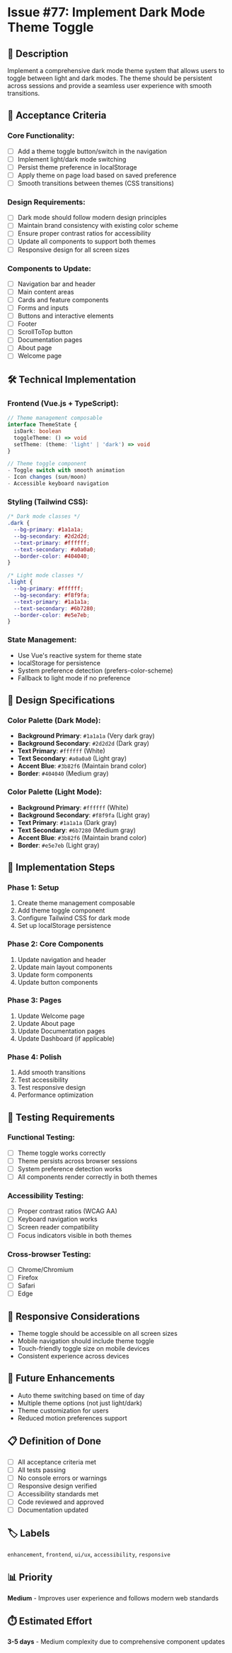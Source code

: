 # Issue #77: Implement Dark Mode Theme Toggle

## 🎨 **Description**

Implement a comprehensive dark mode theme system that allows users to toggle between light and dark modes. The theme should be persistent across sessions and provide a seamless user experience with smooth transitions.

## 🎯 **Acceptance Criteria**

### **Core Functionality:**
- [ ] Add a theme toggle button/switch in the navigation
- [ ] Implement light/dark mode switching
- [ ] Persist theme preference in localStorage
- [ ] Apply theme on page load based on saved preference
- [ ] Smooth transitions between themes (CSS transitions)

### **Design Requirements:**
- [ ] Dark mode should follow modern design principles
- [ ] Maintain brand consistency with existing color scheme
- [ ] Ensure proper contrast ratios for accessibility
- [ ] Update all components to support both themes
- [ ] Responsive design for all screen sizes

### **Components to Update:**
- [ ] Navigation bar and header
- [ ] Main content areas
- [ ] Cards and feature components
- [ ] Forms and inputs
- [ ] Buttons and interactive elements
- [ ] Footer
- [ ] ScrollToTop button
- [ ] Documentation pages
- [ ] About page
- [ ] Welcome page

## 🛠️ **Technical Implementation**

### **Frontend (Vue.js + TypeScript):**
```typescript
// Theme management composable
interface ThemeState {
  isDark: boolean
  toggleTheme: () => void
  setTheme: (theme: 'light' | 'dark') => void
}

// Theme toggle component
- Toggle switch with smooth animation
- Icon changes (sun/moon)
- Accessible keyboard navigation
```

### **Styling (Tailwind CSS):**
```css
/* Dark mode classes */
.dark {
  --bg-primary: #1a1a1a;
  --bg-secondary: #2d2d2d;
  --text-primary: #ffffff;
  --text-secondary: #a0a0a0;
  --border-color: #404040;
}

/* Light mode classes */
.light {
  --bg-primary: #ffffff;
  --bg-secondary: #f8f9fa;
  --text-primary: #1a1a1a;
  --text-secondary: #6b7280;
  --border-color: #e5e7eb;
}
```

### **State Management:**
- Use Vue's reactive system for theme state
- localStorage for persistence
- System preference detection (prefers-color-scheme)
- Fallback to light mode if no preference

## 🎨 **Design Specifications**

### **Color Palette (Dark Mode):**
- **Background Primary**: `#1a1a1a` (Very dark gray)
- **Background Secondary**: `#2d2d2d` (Dark gray)
- **Text Primary**: `#ffffff` (White)
- **Text Secondary**: `#a0a0a0` (Light gray)
- **Accent Blue**: `#3b82f6` (Maintain brand color)
- **Border**: `#404040` (Medium gray)

### **Color Palette (Light Mode):**
- **Background Primary**: `#ffffff` (White)
- **Background Secondary**: `#f8f9fa` (Light gray)
- **Text Primary**: `#1a1a1a` (Dark gray)
- **Text Secondary**: `#6b7280` (Medium gray)
- **Accent Blue**: `#3b82f6` (Maintain brand color)
- **Border**: `#e5e7eb` (Light gray)

## 🔧 **Implementation Steps**

### **Phase 1: Setup**
1. Create theme management composable
2. Add theme toggle component
3. Configure Tailwind CSS for dark mode
4. Set up localStorage persistence

### **Phase 2: Core Components**
1. Update navigation and header
2. Update main layout components
3. Update form components
4. Update button components

### **Phase 3: Pages**
1. Update Welcome page
2. Update About page
3. Update Documentation pages
4. Update Dashboard (if applicable)

### **Phase 4: Polish**
1. Add smooth transitions
2. Test accessibility
3. Test responsive design
4. Performance optimization

## 🧪 **Testing Requirements**

### **Functional Testing:**
- [ ] Theme toggle works correctly
- [ ] Theme persists across browser sessions
- [ ] System preference detection works
- [ ] All components render correctly in both themes

### **Accessibility Testing:**
- [ ] Proper contrast ratios (WCAG AA)
- [ ] Keyboard navigation works
- [ ] Screen reader compatibility
- [ ] Focus indicators visible in both themes

### **Cross-browser Testing:**
- [ ] Chrome/Chromium
- [ ] Firefox
- [ ] Safari
- [ ] Edge

## 📱 **Responsive Considerations**

- Theme toggle should be accessible on all screen sizes
- Mobile navigation should include theme toggle
- Touch-friendly toggle size on mobile devices
- Consistent experience across devices

## 🚀 **Future Enhancements**

- Auto theme switching based on time of day
- Multiple theme options (not just light/dark)
- Theme customization for users
- Reduced motion preferences support

## 📋 **Definition of Done**

- [ ] All acceptance criteria met
- [ ] All tests passing
- [ ] No console errors or warnings
- [ ] Responsive design verified
- [ ] Accessibility standards met
- [ ] Code reviewed and approved
- [ ] Documentation updated

## 🏷️ **Labels**
`enhancement`, `frontend`, `ui/ux`, `accessibility`, `responsive`

## 📊 **Priority**
**Medium** - Improves user experience and follows modern web standards

## ⏱️ **Estimated Effort**
**3-5 days** - Medium complexity due to comprehensive component updates


